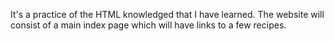 It's a practice of the HTML knowledged that I have learned.
The website will consist of a main index page which will have links to a few recipes.